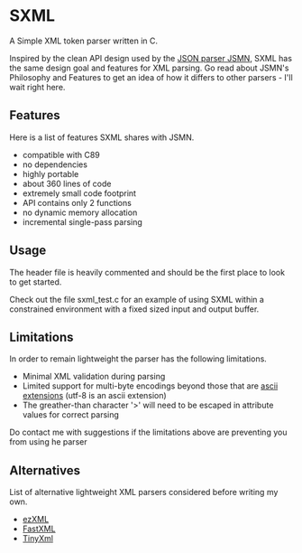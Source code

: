 SXML
====
A Simple XML token parser written in C.

Inspired by the clean API design used by the [JSON parser JSMN](http://zserge.bitbucket.org/jsmn.html), SXML has the same design goal and features for XML parsing. Go read about JSMN's Philosophy and Features to get an idea of how it differs to other parsers - I'll wait right here.

Features
--------
Here is a list of features SXML shares with JSMN.

* compatible with C89
* no dependencies
* highly portable
* about 360 lines of code
* extremely small code footprint
* API contains only 2 functions
* no dynamic memory allocation
* incremental single-pass parsing

Usage
-----
The header file is heavily commented and should be the first place to look to get started.

Check out the file sxml_test.c for an example of using SXML within a constrained environment with a fixed sized input and output buffer.

Limitations
-----------
In order to remain lightweight the parser has the following limitations.

* Minimal XML validation during parsing
* Limited support for multi-byte encodings beyond those that are [ascii extensions](http://en.wikipedia.org/wiki/Extended_ASCII#Multi-byte_character_encodings) (utf-8 is an ascii extension)
* The greather-than character '>' will need to be escaped in attribute values for correct parsing

Do contact me with suggestions if the limitations above are preventing you from using he parser

Alternatives
------------
List of alternative lightweight XML parsers considered before writing my own.

* [ezXML](http://ezxml.sourceforge.net/)
* [FastXML](http://codesuppository.blogspot.no/2009/02/fastxml*extremely-lightweight-stream.html)
* [TinyXml](http://www.grinninglizard.com/tinyxml2/)
